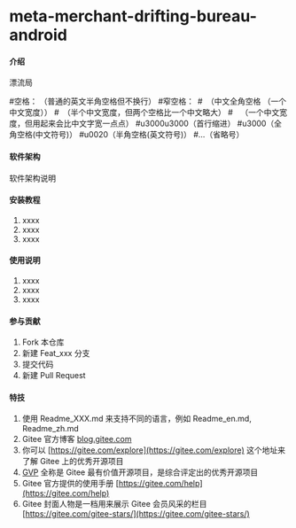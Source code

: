 # meta-merchant-drifting-bureau-android

#### 介绍
漂流局

#空格：&#160;（普通的英文半角空格但不换行）
#窄空格：&#8201;
#&#12288;（中文全角空格 （一个中文宽度））
#&#8194;（半个中文宽度，但两个空格比一个中文略大）
#&#8195;（一个中文宽度，但用起来会比中文字宽一点点）
#u3000u3000（首行缩进）
#u3000（全角空格(中文符号)）
#u0020（半角空格(英文符号)）
#&#8230;（省略号）

#### 软件架构
软件架构说明


#### 安装教程

1.  xxxx
2.  xxxx
3.  xxxx

#### 使用说明

1.  xxxx
2.  xxxx
3.  xxxx

#### 参与贡献

1.  Fork 本仓库
2.  新建 Feat_xxx 分支
3.  提交代码
4.  新建 Pull Request


#### 特技

1.  使用 Readme\_XXX.md 来支持不同的语言，例如 Readme\_en.md, Readme\_zh.md
2.  Gitee 官方博客 [blog.gitee.com](https://blog.gitee.com)
3.  你可以 [https://gitee.com/explore](https://gitee.com/explore) 这个地址来了解 Gitee 上的优秀开源项目
4.  [GVP](https://gitee.com/gvp) 全称是 Gitee 最有价值开源项目，是综合评定出的优秀开源项目
5.  Gitee 官方提供的使用手册 [https://gitee.com/help](https://gitee.com/help)
6.  Gitee 封面人物是一档用来展示 Gitee 会员风采的栏目 [https://gitee.com/gitee-stars/](https://gitee.com/gitee-stars/)
